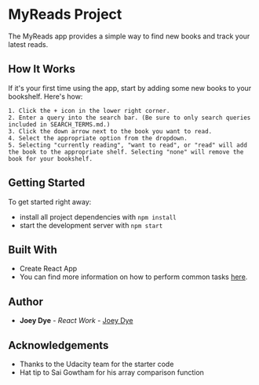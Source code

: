 # MyReads Project

The MyReads app provides a simple way to find new books and track your latest reads.

## How It Works

If it's your first time using the app, start by adding some new books to your bookshelf. Here's how:

    1. Click the + icon in the lower right corner.
    2. Enter a query into the search bar. (Be sure to only search queries included in SEARCH_TERMS.md.)
    3. Click the down arrow next to the book you want to read.
    4. Select the appropriate option from the dropdown.
    5. Selecting "currently reading", "want to read", or "read" will add the book to the appropriate shelf. Selecting "none" will remove the book for your bookshelf.

## Getting Started

To get started right away:

- install all project dependencies with `npm install`
- start the development server with `npm start`

## Built With

- Create React App
- You can find more information on how to perform common tasks [here](https://github.com/facebookincubator/create-react-app/blob/master/packages/react-scripts/template/README.md).

## Author

- **Joey Dye** - _React Work_ - [Joey Dye](http://joeydye.com)

## Acknowledgements

- Thanks to the Udacity team for the starter code
- Hat tip to Sai Gowtham for his array comparison function
